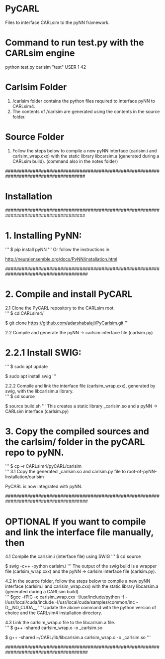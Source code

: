 # PyCARL
Files to interface CARLsim to the pyNN framework.

# Command to run test.py with the CARLsim engine
python test.py carlsim "test" USER 1 42


# Carlsim Folder
1. /carlsim folder contains the python files required to interface pyNN to CARLsim4.
2. The contents of /carlsim are generated using the contents in the source folder. 
 


# Source Folder
1. Follow the steps below to compile a new pyNN interface (carlsim.i and carlsim_wrap.cxx) with the static library libcarsim.a (generated during a
   CARLsim build). (command also in the notes folder)


#####################################################################################  

# Installation 

##################################################################################### 

# 1. Installing PyNN:  
'''
$ pip install pyNN 
'''
Or follow the instructions in  

http://neuralensemble.org/docs/PyNN/installation.html 



###################################################################################### 



# 2. Compile and install PyCARL  

2.1 Clone the PyCARL repository to the CARLsim root.  
'''
$ cd CARLsim4/ 

$ git clone https://github.com/adarshabalaji/PyCarlsim.git 
'''
  


2.2 Compile and generate the pyNN -> carlsim  interface file (carlsim.py) 

# 2.2.1 Install SWIG:  
'''
$ sudo apt update 

$ sudo apt install swig 
'''
 

2.2.2 Compile and link the interface file (carlsim_wrap.cxx), generated by swig, with the libcarlsim.a library.  
'''
$ cd source  

$ source build.sh 
'''
This creates a static library _carlsim.so and a pyNN -> CARLsim interface (carlsim.py) 

 
# 3. Copy the compiled sources and the carlsim/ folder in the pyCARL repo to pyNN.  
'''
$ cp –r CARLsim4/pyCARL/carlsim <root of pyNN Installation>  
'''
3.1 Copy the generated _carlsim.so and carlsim.py file to root-of-pyNN-Installation/carlsim 

 
PyCARL is now integrated with pyNN.  
 



###################################################################################### 

# **OPTIONAL** If you want to compile and link the interface file manually, then   


4.1 Compile the carlsim.i (interface file) using SWIG 
'''
$ cd source 

$ swig -c++ -python carlsim.i 
'''
The output of the swig build is a wrapper file (carlsim_wrap.cxx) and the pyNN -> carlsim interface file (carlsim.py). 

 

4.2 In the source folder, follow the steps below to compile a new pyNN interface (carlsim.i and carlsim_wrap.cxx) with the static library libcarsim.a (generated during a CARLsim build).  
'''
$gcc -fPIC -c carlsim_wrap.cxx -I/usr/include/python<version> -I<CARLsim4 include dir> -I/usr/local/cuda/include -I/usr/local/cuda/samples/common/inc -D__NO_CUDA__ 
'''
Update the above command with the python version of choice and the CARLsim4 installation directory. 

4.3 Link the carlsim_wrap.o file to the libcarlsim.a file.  
'''
$ g++ -shared carlsim_wrap.o -o _carlsim.so 

$ g++ -shared ~/CARL/lib/libcarlsim.a carlsim_wrap.o -o _carlsim.so 
'''
  
###################################################################################### 


